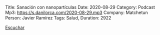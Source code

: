 Title: Sanación con nanopartículas
Date: 2020-08-29
Category: Podcast
Mp3: https://s.danilorca.com/2020-08-29.mp3
Company: Matchetun
Person: Javier Ramírez
Tags: Salud,
Duration: 2922

<a href="https://s.danilorca.com/2020-08-29.mp3" type="audio/mpeg">
Escuchar
</a>
